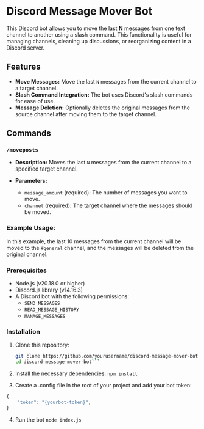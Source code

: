 # Discord Message Mover Bot

This Discord bot allows you to move the last **N** messages from one text channel to another using a slash command. This functionality is useful for managing channels, cleaning up discussions, or reorganizing content in a Discord server.

## Features

- **Move Messages:** Move the last `N` messages from the current channel to a target channel.
- **Slash Command Integration:** The bot uses Discord's slash commands for ease of use.
- **Message Deletion:** Optionally deletes the original messages from the source channel after moving them to the target channel.

## Commands

### `/moveposts`


- **Description:** Moves the last `N` messages from the current channel to a specified target channel.
  
- **Parameters:**
  - `message_amount` (required): The number of messages you want to move.
  - `channel` (required): The target channel where the messages should be moved.

### Example Usage:
In this example, the last 10 messages from the current channel will be moved to the `#general` channel, and the messages will be deleted from the original channel.

### Prerequisites

- Node.js (v20.18.0 or higher)
- Discord.js library (v14.16.3)
- A Discord bot with the following permissions:
  - `SEND_MESSAGES`
  - `READ_MESSAGE_HISTORY`
  - `MANAGE_MESSAGES`

### Installation

1. Clone this repository:
   ```bash
   git clone https://github.com/yourusername/discord-message-mover-bot.git
   cd discord-message-mover-bot```
2. Install the necessary dependencies:
```npm install```

3. Create a .config file in the root of your project and add your bot token:

```javascript
{
    "token": "{yourbot-token}",
}
```

4. Run the bot
   ```node index.js```
